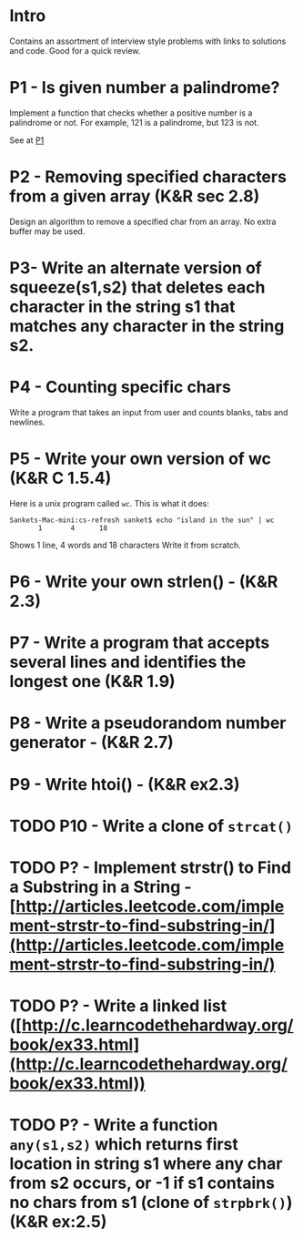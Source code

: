 # Intro
Contains an assortment of interview style problems with links to solutions and code. Good for a quick review.

# P1 - Is given number a palindrome?
Implement a function that checks whether a positive number is a palindrome or not. For example, 121 is a palindrome, but 123 is not.

See at [P1](P1)

# P2 - Removing specified characters from a given array (K&R sec 2.8)
Design an algorithm to remove a specified char from an array. No extra buffer may be used.

# P3- Write an alternate version of squeeze(s1,s2) that deletes each character in the string s1 that matches any character in the string s2. 

# P4 - Counting specific chars
Write a program that takes an input from user and counts blanks, tabs and newlines.

# P5 - Write your own version of wc (K&R C 1.5.4)
Here is a unix program called `wc`. This is what it does:
```
Sankets-Mac-mini:cs-refresh sanket$ echo "island in the sun" | wc
       1       4      18
```
Shows 1 line, 4 words and 18 characters
Write it from scratch.

# P6 - Write your own strlen() - (K&R 2.3)

# P7 - Write a program that accepts several lines and identifies the longest one (K&R 1.9)

# P8 - Write a pseudorandom number generator - (K&R 2.7)

# P9 - Write htoi() - (K&R ex2.3)

# TODO P10 - Write a clone of `strcat()`

# TODO P? - Implement strstr() to Find a Substring in a String - [http://articles.leetcode.com/implement-strstr-to-find-substring-in/](http://articles.leetcode.com/implement-strstr-to-find-substring-in/)

# TODO P? - Write a linked list ([http://c.learncodethehardway.org/book/ex33.html](http://c.learncodethehardway.org/book/ex33.html))

# TODO P? - Write a function `any(s1,s2)` which returns first location in string s1 where any char from s2 occurs, or -1 if s1 contains no chars from s1 (clone of `strpbrk()`) (K&R ex:2.5)
